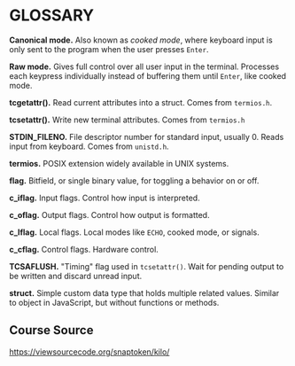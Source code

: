 # GLOSSARY

**Canonical mode.** Also known as _cooked mode_, where keyboard input is only sent to the program when the user presses `Enter`.

**Raw mode.** Gives full control over all user input in the terminal. Processes each keypress individually instead of buffering them until `Enter`, like cooked mode.

**tcgetattr().** Read current attributes into a struct. Comes from `termios.h`.

**tcsetattr().** Write new terminal attributes. Comes from `termios.h`

**STDIN_FILENO.** File descriptor number for standard input, usually 0. Reads input from keyboard. Comes from `unistd.h`.

**termios.** POSIX extension widely available in UNIX systems.

**flag.** Bitfield, or single binary value, for toggling a behavior on or off.

**c_iflag.** Input flags. Control how input is interpreted.

**c_oflag.** Output flags. Control how output is formatted.

**c_lflag.** Local flags. Local modes like `ECHO`, cooked mode, or signals.

**c_cflag.** Control flags. Hardware control.

**TCSAFLUSH.** "Timing" flag used in `tcsetattr()`. Wait for pending output to be written and discard unread input.

**struct.** Simple custom data type that holds multiple related values. Similar to object in JavaScript, but without functions or methods.

## Course Source
https://viewsourcecode.org/snaptoken/kilo/
